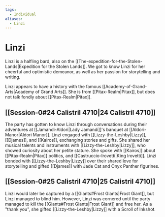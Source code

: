 ```yaml
---
tags:
  - Individual
aliases:
  - Linzi
---
```

# Linzi
Linzi is a halfling bard, also on the [[The-expedition-for-the-Stolen-Lands|Expedition for the Stolen Lands]]. We got to know Linzi for her cheerful and optimistic demeanor, as well as her passion for storytelling and writing.

Linzi appears to have a history with the famous [[Academy-of-Grand-Arts|Academy of Grand Arts]]. She is from [[Pitax-Realm|Pitax]], but does not talk fondly about [[Pitax-Realm|Pitax]].

## [[Session-0#24 Calistril 4710|24 Calistril 4710]]
The party has gotten to know Linzi through conversations during their adventures at [[Jamandi-Aldori|Lady Jamandi]]'s banquet at [[Aldori-Manor|Aldori Manor]]. Linzi engaged with [[Lizzy-the-Leshby|Lizzy]], [[Djames]], and [[Kairos]], exchanging stories and gifts. She shared her musical talents and instruments with [[Lizzy-the-Leshby|Lizzy]], who showed curiosity about her petite stature. She spoke with [[Kairos]] about [[Pitax-Realm|Pitax]] politics, and [[Castruccio-Irovetti|King Irovetti]]. Linzi bonded with [[Lizzy-the-Leshby|Lizzy]] over their shared love for storytelling and gifted [[Djames]] with Jade Cat and Onyx Panther figurines. 

## [[Session-0#25 Calistril 4710|25 Calistril 4710]]
Linzi would later be captured by a [[Giants#Frost Giants|Frost Giant]], but Linzi managed to blind him. However, Linzi was cornered until the party managed to kill the [[Giants#Frost Giants|Frost Giant]] and free her. As a "thank you", she gifted [[Lizzy-the-Leshby|Lizzy]] with a Scroll of Inkshot. 